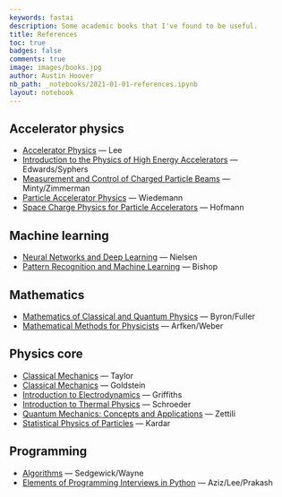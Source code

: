 ```yaml
---
keywords: fastai
description: Some academic books that I've found to be useful.
title: References
toc: true 
badges: false
comments: true
image: images/books.jpg
author: Austin Hoover
nb_path: _notebooks/2021-01-01-references.ipynb
layout: notebook
---
```


<!--
#################################################
### THIS FILE WAS AUTOGENERATED! DO NOT EDIT! ###
#################################################
# file to edit: _notebooks/2021-01-01-references.ipynb
-->

<div class="container" id="notebook-container">
        
<div class="cell border-box-sizing text_cell rendered"><div class="inner_cell">
<div class="text_cell_render border-box-sizing rendered_html">
<h2 id="Accelerator-physics">Accelerator physics<a class="anchor-link" href="#Accelerator-physics"> </a></h2><ul>
<li><a href="https://www.worldscientific.com/worldscibooks/10.1142/8335">Accelerator Physics</a> — Lee</li>
<li><a href="https://www.amazon.com/Introduction-Physics-High-Energy-Accelerators/dp/0471551635">Introduction to the Physics of High Energy Accelerators</a> — Edwards/Syphers</li>
<li><a href="https://www.springer.com/gp/book/9783540441878t">Measurement and Control of Charged Particle Beams</a> — Minty/Zimmerman</li>
<li><a href="https://www.springer.com/gp/book/9783540490456">Particle Accelerator Physics</a> — Wiedemann</li>
<li><a href="https://link.springer.com/book/10.1007/978-3-319-62157-9">Space Charge Physics for Particle Accelerators</a> — Hofmann</li>
</ul>

</div>
</div>
</div>
<div class="cell border-box-sizing text_cell rendered"><div class="inner_cell">
<div class="text_cell_render border-box-sizing rendered_html">
<h2 id="Machine-learning">Machine learning<a class="anchor-link" href="#Machine-learning"> </a></h2><ul>
<li><a href="http://neuralnetworksanddeeplearning.com">Neural Networks and Deep Learning</a> — Nielsen</li>
<li><a href="https://www.amazon.com/Pattern-Recognition-Learning-Information-Statistics/dp/0387310738">Pattern Recognition and Machine Learning</a> — Bishop</li>
</ul>

</div>
</div>
</div>
<div class="cell border-box-sizing text_cell rendered"><div class="inner_cell">
<div class="text_cell_render border-box-sizing rendered_html">
<h2 id="Mathematics">Mathematics<a class="anchor-link" href="#Mathematics"> </a></h2><ul>
<li><a href="https://www.amazon.com/Mathematics-Classical-Quantum-Physics-Dover/dp/048667164X">Mathematics of Classical and Quantum Physics</a> — Byron/Fuller</li>
<li><a href="https://www.amazon.com/Mathematical-Methods-Physicists-Comprehensive-Guide/dp/0123846544">Mathematical Methods for Physicists</a> — Arfken/Weber</li>
</ul>

</div>
</div>
</div>
<div class="cell border-box-sizing text_cell rendered"><div class="inner_cell">
<div class="text_cell_render border-box-sizing rendered_html">
<h2 id="Physics-core">Physics core<a class="anchor-link" href="#Physics-core"> </a></h2><ul>
<li><a href="https://www.amazon.com/Classical-Mechanics-John-R-Taylor/dp/189138922X">Classical Mechanics</a> — Taylor</li>
<li><a href="https://www.amazon.com/Classical-Mechanics-3rd-Herbert-Goldstein/dp/0201657023">Classical Mechanics</a> — Goldstein</li>
<li><a href="https://www.amazon.com/Introduction-Electrodynamics-David-J-Griffiths/dp/1108420419">Introduction to Electrodynamics</a> — Griffiths</li>
<li><a href="https://www.amazon.com/Introduction-Thermal-Physics-Daniel-Schroeder/dp/0201380277">Introduction to Thermal Physics</a> — Schroeder</li>
<li><a href="https://www.amazon.com/Quantum-Mechanics-Applications-Nouredine-Zettili/dp/0470026790">Quantum Mechanics: Concepts and Applications</a> — Zettili</li>
<li><a href="https://www.amazon.com/Statistical-Physics-Particles-Mehran-Kardar/dp/0521873428#customerReviews">Statistical Physics of Particles</a> — Kardar</li>
</ul>

</div>
</div>
</div>
<div class="cell border-box-sizing text_cell rendered"><div class="inner_cell">
<div class="text_cell_render border-box-sizing rendered_html">
<h2 id="Programming">Programming<a class="anchor-link" href="#Programming"> </a></h2><ul>
<li><a href="https://www.amazon.com/dp/032157351X/ref=cm_sw_em_r_mt_dp_KS6HQWZ5R3MSDS71Z3RE?_encoding=UTF8&amp;psc=1">Algorithms</a> — Sedgewick/Wayne </li>
<li><a href="https://www.amazon.com/Elements-Programming-Interviews-Insiders-Guide/dp/1479274836">Elements of Programming Interviews in Python</a> — Aziz/Lee/Prakash</li>
</ul>

</div>
</div>
</div>
</div>
 

